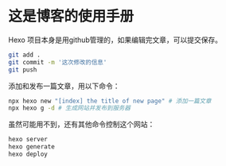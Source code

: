# 这是博客的使用手册

Hexo 项目本身是用github管理的，如果编辑完文章，可以提交保存。

``` bash
git add .
git commit -m '这次修改的信息'
git push
```

添加和发布一篇文章，用以下命令：

``` bash
npx hexo new "[index] the title of new page" # 添加一篇文章
npx hexo g -d # 生成网站并发布到服务器
```

虽然可能用不到，还有其他命令控制这个网站：

``` bash
hexo server
hexo generate
hexo deploy
```
